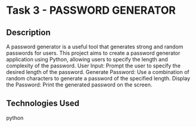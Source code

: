 # Task 3 -  PASSWORD GENERATOR 

## Description
 A password generator is a useful tool that generates strong and
 random passwords for users. This project aims to create a
 password generator application using Python, allowing users to
 specify the length and complexity of the password.
 User Input: Prompt the user to specify the desired length of the
 password.
 Generate Password: Use a combination of random characters to
 generate a password of the specified length.
 Display the Password: Print the generated password on the screen.


## Technologies Used
python

